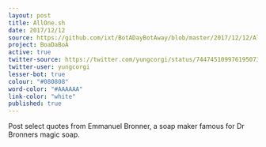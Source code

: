 ```yaml
---
layout: post
title: AllOne.sh
date: 2017/12/12
source: https://github.com/ixt/BotADayBotAway/blob/master/2017/12/12/AllOne.sh
project: BoaDaBoA
active: true
twitter-source: https://twitter.com/yungcorgi/status/744745109976195073
twitter-user: yungcorgi
lesser-bot: true
colour: "#080808"
word-color: "#AAAAAA"
link-color: "white"
published: true
---
```

 

Post select quotes from Emmanuel Bronner, a soap maker famous for Dr Bronners
magic soap.
